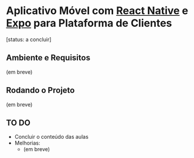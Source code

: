 # Aplicativo Móvel com [React Native](https://reactnative.dev/) e [Expo](https://expo.dev/) para Plataforma de Clientes

[status: a concluir]

## Ambiente e Requisitos

(em breve)

## Rodando o Projeto

(em breve)

## TO DO

* Concluir o conteúdo das aulas
* Melhorias:
    * (em breve)

